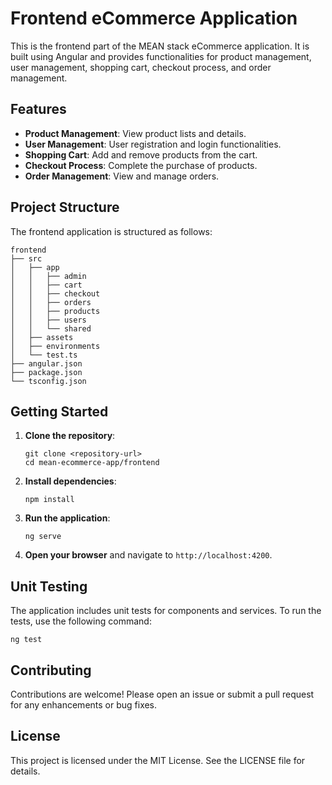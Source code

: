 # Frontend eCommerce Application

This is the frontend part of the MEAN stack eCommerce application. It is built using Angular and provides functionalities for product management, user management, shopping cart, checkout process, and order management.

## Features

- **Product Management**: View product lists and details.
- **User Management**: User registration and login functionalities.
- **Shopping Cart**: Add and remove products from the cart.
- **Checkout Process**: Complete the purchase of products.
- **Order Management**: View and manage orders.

## Project Structure

The frontend application is structured as follows:

```
frontend
├── src
│   ├── app
│   │   ├── admin
│   │   ├── cart
│   │   ├── checkout
│   │   ├── orders
│   │   ├── products
│   │   ├── users
│   │   └── shared
│   ├── assets
│   ├── environments
│   └── test.ts
├── angular.json
├── package.json
└── tsconfig.json
```

## Getting Started

1. **Clone the repository**:
   ```
   git clone <repository-url>
   cd mean-ecommerce-app/frontend
   ```

2. **Install dependencies**:
   ```
   npm install
   ```

3. **Run the application**:
   ```
   ng serve
   ```

4. **Open your browser** and navigate to `http://localhost:4200`.

## Unit Testing

The application includes unit tests for components and services. To run the tests, use the following command:

```
ng test
```

## Contributing

Contributions are welcome! Please open an issue or submit a pull request for any enhancements or bug fixes.

## License

This project is licensed under the MIT License. See the LICENSE file for details.